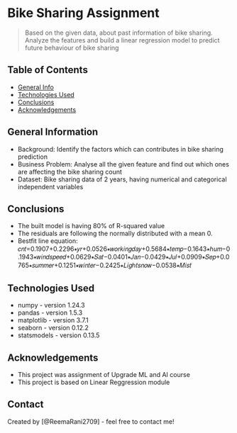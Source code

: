 # Bike Sharing Assignment
> Based on the given data, about past information of bike sharing. Analyze the features and build a linear regression model to predict future behaviour of bike sharing

## Table of Contents
* [General Info](#general-information)
* [Technologies Used](#technologies-used)
* [Conclusions](#conclusions)
* [Acknowledgements](#acknowledgements)

<!-- You can include any other section that is pertinent to your problem -->

## General Information
- Background: Identify the factors which can contributes in bike sharing prediction
- Business Problem: Analyse all the given feature and find out which ones are affecting the bike sharing count 
- Dataset: Bike sharing data of 2 years, having numerical and categorical independent variables 

<!-- You don't have to answer all the questions - just the ones relevant to your project. -->

## Conclusions
- The built model is having 80% of R-squared value
- The residuals are following the normally distributed with a mean 0. 
- Bestfit line equation: 𝑐𝑛𝑡=0.1907+0.2296∗𝑦𝑟+0.0526∗𝑤𝑜𝑟𝑘𝑖𝑛𝑔𝑑𝑎𝑦+0.5684∗𝑡𝑒𝑚𝑝−0.1643∗ℎ𝑢𝑚−0.1943∗𝑤𝑖𝑛𝑑𝑠𝑝𝑒𝑒𝑑+0.0629∗𝑆𝑎𝑡−0.0401∗𝐽𝑎𝑛−0.0429∗𝐽𝑢𝑙+0.0909∗𝑆𝑒𝑝+0.0765∗𝑠𝑢𝑚𝑚𝑒𝑟+0.1251∗𝑤𝑖𝑛𝑡𝑒𝑟−0.2425∗𝐿𝑖𝑔ℎ𝑡𝑠𝑛𝑜𝑤−0.0538∗𝑀𝑖𝑠𝑡


<!-- You don't have to answer all the questions - just the ones relevant to your project. -->


## Technologies Used
- numpy - version 1.24.3
- pandas - version 1.5.3
- matplotlib - version 3.7.1
- seaborn - version 0.12.2
- statsmodels - version 0.13.5

<!-- As the libraries versions keep on changing, it is recommended to mention the version of library used in this project -->

## Acknowledgements
- This project was assignment of Upgrade ML and AI course 
- This project is based on Linear Reggression module


## Contact
Created by [@ReemaRani2709] - feel free to contact me!


<!-- Optional -->
<!-- ## License -->
<!-- This project is open source and available under the [... License](). -->

<!-- You don't have to include all sections - just the one's relevant to your project -->